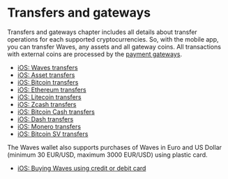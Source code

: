 # Transfers and gateways

Transfers and gateways chapter includes all details about transfer operations for each supported cryptocurrencies. So, with the mobile app, you can transfer Waves, any assets and all gateway coins. All transactions with external coins are processed by the [payment gateways](/waves-client/frequently-asked-questions-faq/transfers-and-gateways/payment-gateway.md).

* [iOS: Waves transfers](transfers-and-gateways/waves-transfers.md)
* [iOS: Asset transfers](transfers-and-gateways/asset-transfers.md)
* [iOS: Bitcoin transfers](transfers-and-gateways/bitcoin-transfers.md)
* [iOS: Ethereum transfers](transfers-and-gateways/ethereum-transfers.md)
* [iOS: Litecoin transfers](transfers-and-gateways/litecoin-transfers.md)
* [iOS: Zcash transfers](transfers-and-gateways/zcash-transfers.md)
* [iOS: Bitcoin Cash transfers](transfers-and-gateways/bitcoin-cash-transfers.md)
* [iOS: Dash transfers](transfers-and-gateways/dash-transfers.md)
* [iOS: Monero transfers](transfers-and-gateways/monero-transfers.md)
* [iOS: Bitcoin SV transfers](transfers-and-gateways/bitcoin-sv-transfers.md)

The Waves wallet also supports purchases of Waves in Euro and US Dollar (minimum 30 EUR/USD, maximum 3000 EUR/USD) using plastic card.

* [iOS: Buying Waves using credit or debit card](transfers-and-gateways/buying-waves-using-card.md)
